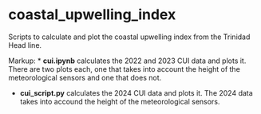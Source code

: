 # coastal_upwelling_index

Scripts to calculate and plot the coastal upwelling index from the Trinidad Head line.

Markup: * **cui.ipynb** calculates the 2022 and 2023 CUI data and plots it. There are two plots each, one that takes into account the height of the meteorological sensors and one that does not. 

* **cui_script.py** calculates the 2024 CUI data and plots it. The 2024 data takes into accound the height of the meteorological sensors.
